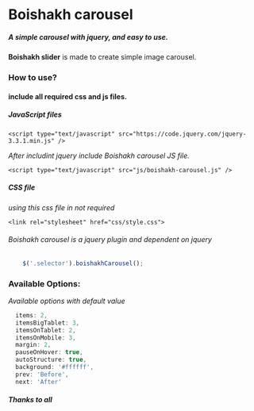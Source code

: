 # Boishakh carousel
##### A simple carousel with jquery, and easy to use.
**Boishakh slider** is made to create simple image carousel.
### How to use?
#### include all required css and js files.
##### *JavaScript files*
```
<script type="text/javascript" src="https://code.jquery.com/jquery-3.3.1.min.js" />
```
_After includint jquery include Boishakh carousel JS file._
```
<script type="text/javascript" src="js/boishakh-carousel.js" />
```
##### *CSS file*
_using this css file in not required_
```
<link rel="stylesheet" href="css/style.css">
```
###### _Boishakh carousel is a jquery plugin and dependent on jquery_

```javascript
	$('.selector').boishakhCarousel();
```
### Available Options:
_Available options with default value_
```javascript
  items: 2,
  itemsBigTablet: 3,
  itemsOnTablet: 2,
  itemsOnMobile: 3,
  margin: 2,
  pauseOnHover: true,
  autoStructure: true,
  background: '#ffffff',
  prev: 'Before',
  next: 'After'
```
###### **_Thanks to all_**